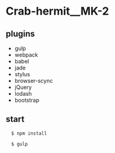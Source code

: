 # Crab-hermit__MK-2

## plugins

- gulp
- webpack
- babel
- jade
- stylus
- browser-scync
- jQuery
- lodash
- bootstrap

## start

```
  $ npm install
```

```
  $ gulp
```
